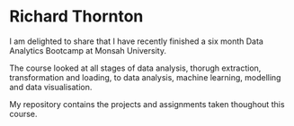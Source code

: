 
<h1>Richard Thornton</h1>

<p>I am delighted to share that I have recently finished a six month Data Analytics Bootcamp at Monsah University.</p>
<p>The course looked at all stages of data analysis, thorugh extraction, transformation and loading, to data analysis, machine learning, modelling and data visualisation.</p>
<p>My repository contains the projects and assignments taken thoughout this course.
